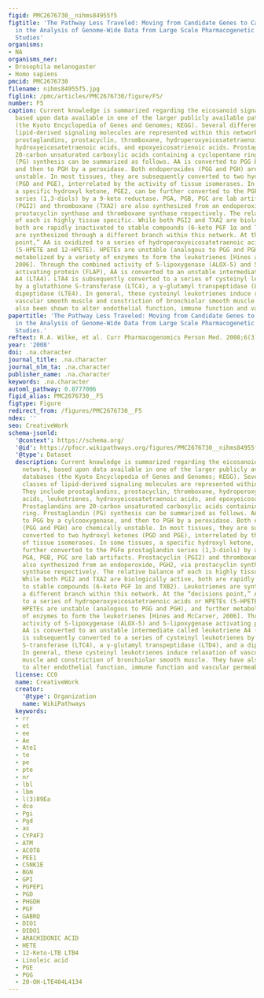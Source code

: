 ```yaml
---
figid: PMC2676730__nihms84955f5
figtitle: 'The Pathway Less Traveled: Moving from Candidate Genes to Candidate Pathways
  in the Analysis of Genome-Wide Data from Large Scale Pharmacogenetic Association
  Studies'
organisms:
- NA
organisms_ner:
- Drosophila melanogaster
- Homo sapiens
pmcid: PMC2676730
filename: nihms84955f5.jpg
figlink: /pmc/articles/PMC2676730/figure/F5/
number: F5
caption: Current knowledge is summarized regarding the eicosanoid signaling network,
  based upon data available in one of the larger publicly available pathway databases
  (the Kyoto Encyclopedia of Genes and Genomes; KEGG). Several different classes of
  lipid-derived signaling molecules are represented within this network. They include
  prostaglandins, prostacyclin, thromboxane, hydroperoxyeicosatetraenoic acids, leukotrienes,
  hydroxyeicosatetraenoic acids, and epoxyeicosatrienoic acids. Prostaglandins are
  20-carbon unsaturated carboxylic acids containing a cyclopentane ring. Prostaglandin
  (PG) synthesis can be summarized as follows. AA is converted to PGG by a cylcooxygenase,
  and then to PGH by a peroxidase. Both endoperoxides (PGG and PGH) are chemically
  unstable. In most tissues, they are subsequently converted to two hydroxyl ketones
  (PGD and PGE), interrelated by the activity of tissue isomerases. In some tissues,
  a specific hydroxyl ketone, PGE2, can be further converted to the PGFα prostaglandin
  series (1,3-diols) by a 9-keto reductase. PGA, PGB, PGC are lab artifacts. Prostacyclin
  (PGI2) and thromboxane (TXA2) are also synthesized from an endoperoxide, PGH2, via
  prostacyclin synthase and thromboxane synthase respectively. The relative balance
  of each is highly tissue specific. While both PGI2 and TXA2 are biologically active,
  both are rapidly inactivated to stable compounds (6-keto PGF 1α and TXB2). Leukotrienes
  are synthesized through a different branch within this network. At the “decisions
  point,” AA is oxidized to a series of hydroperoxyeicosatetraenoic acids or HPETEs
  (5-HPETE and 12-HPETE). HPETEs are unstable (analogous to PGG and PGH), and further
  metabolized by a variety of enzymes to form the leukotrienes [Hines and McCarver,
  2006]. Through the combined activity of 5-lipoxygenase (ALOX-5) and 5-lipoxygenase
  activating protein (FLAP), AA is converted to an unstable intermediate called leukotriene
  A4 (LTA4). LTA4 is subsequently converted to a series of cysteinyl leukotrienes
  by a glutathione S-transferase (LTC4), a γ-glutamyl transpeptidase (LTD4), and a
  dipeptidase (LTE4). In general, these cysteinyl leukotrienes induce relaxation of
  vascular smooth muscle and constriction of bronchiolar smooth muscle. They have
  also been shown to alter endothelial function, immune function and vascular permeability.
papertitle: 'The Pathway Less Traveled: Moving from Candidate Genes to Candidate Pathways
  in the Analysis of Genome-Wide Data from Large Scale Pharmacogenetic Association
  Studies.'
reftext: R.A. Wilke, et al. Curr Pharmacogenomics Person Med. 2008;6(3):150-159.
year: '2008'
doi: .na.character
journal_title: .na.character
journal_nlm_ta: .na.character
publisher_name: .na.character
keywords: .na.character
automl_pathway: 0.8777006
figid_alias: PMC2676730__F5
figtype: Figure
redirect_from: /figures/PMC2676730__F5
ndex: ''
seo: CreativeWork
schema-jsonld:
  '@context': https://schema.org/
  '@id': https://pfocr.wikipathways.org/figures/PMC2676730__nihms84955f5.html
  '@type': Dataset
  description: Current knowledge is summarized regarding the eicosanoid signaling
    network, based upon data available in one of the larger publicly available pathway
    databases (the Kyoto Encyclopedia of Genes and Genomes; KEGG). Several different
    classes of lipid-derived signaling molecules are represented within this network.
    They include prostaglandins, prostacyclin, thromboxane, hydroperoxyeicosatetraenoic
    acids, leukotrienes, hydroxyeicosatetraenoic acids, and epoxyeicosatrienoic acids.
    Prostaglandins are 20-carbon unsaturated carboxylic acids containing a cyclopentane
    ring. Prostaglandin (PG) synthesis can be summarized as follows. AA is converted
    to PGG by a cylcooxygenase, and then to PGH by a peroxidase. Both endoperoxides
    (PGG and PGH) are chemically unstable. In most tissues, they are subsequently
    converted to two hydroxyl ketones (PGD and PGE), interrelated by the activity
    of tissue isomerases. In some tissues, a specific hydroxyl ketone, PGE2, can be
    further converted to the PGFα prostaglandin series (1,3-diols) by a 9-keto reductase.
    PGA, PGB, PGC are lab artifacts. Prostacyclin (PGI2) and thromboxane (TXA2) are
    also synthesized from an endoperoxide, PGH2, via prostacyclin synthase and thromboxane
    synthase respectively. The relative balance of each is highly tissue specific.
    While both PGI2 and TXA2 are biologically active, both are rapidly inactivated
    to stable compounds (6-keto PGF 1α and TXB2). Leukotrienes are synthesized through
    a different branch within this network. At the “decisions point,” AA is oxidized
    to a series of hydroperoxyeicosatetraenoic acids or HPETEs (5-HPETE and 12-HPETE).
    HPETEs are unstable (analogous to PGG and PGH), and further metabolized by a variety
    of enzymes to form the leukotrienes [Hines and McCarver, 2006]. Through the combined
    activity of 5-lipoxygenase (ALOX-5) and 5-lipoxygenase activating protein (FLAP),
    AA is converted to an unstable intermediate called leukotriene A4 (LTA4). LTA4
    is subsequently converted to a series of cysteinyl leukotrienes by a glutathione
    S-transferase (LTC4), a γ-glutamyl transpeptidase (LTD4), and a dipeptidase (LTE4).
    In general, these cysteinyl leukotrienes induce relaxation of vascular smooth
    muscle and constriction of bronchiolar smooth muscle. They have also been shown
    to alter endothelial function, immune function and vascular permeability.
  license: CC0
  name: CreativeWork
  creator:
    '@type': Organization
    name: WikiPathways
  keywords:
  - rr
  - et
  - ee
  - Ae
  - Ate1
  - te
  - pe
  - pte
  - nr
  - lbl
  - lbm
  - l(3)89Ea
  - dco
  - Pgi
  - Pgd
  - as
  - CYP4F3
  - ATM
  - ACOT8
  - PEE1
  - CSNK1E
  - BGN
  - GPI
  - PGPEP1
  - PGD
  - PHGDH
  - PGF
  - GABRQ
  - DIO1
  - DIDO1
  - ARACHIDONIC ACID
  - HETE
  - 12-Keto-LTB LTB4
  - Linoleic acid
  - PGE
  - PGG
  - 20-OH-LTE404L4134
---
```

